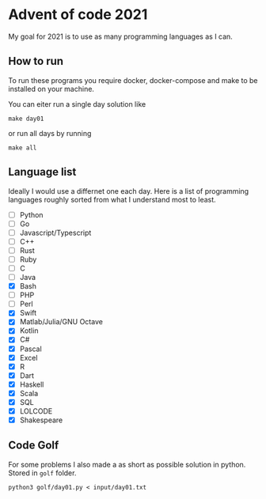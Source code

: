# Advent of code 2021

My goal for 2021 is to use as many programming languages as I can.

## How to run

To run these programs you require docker, docker-compose and make to be installed on your machine.

You can eiter run a single day solution like
```
make day01
```
or run all days by running
```
make all
```

## Language list

Ideally I would use a differnet one each day. Here is a list of programming languages roughly
sorted from what I understand most to least.

- [ ] Python
- [ ] Go
- [ ] Javascript/Typescript
- [ ] C++
- [ ] Rust
- [ ] Ruby
- [ ] C
- [ ] Java
- [x] Bash
- [ ] PHP
- [ ] Perl
- [x] Swift
- [x] Matlab/Julia/GNU Octave
- [x] Kotlin
- [x] C#
- [x] Pascal
- [x] Excel
- [x] R
- [x] Dart
- [x] Haskell
- [x] Scala
- [x] SQL
- [x] LOLCODE
- [x] Shakespeare

## Code Golf
For some problems I also made a as short as possible solution in python. Stored in `golf` folder.
```
python3 golf/day01.py < input/day01.txt
```

